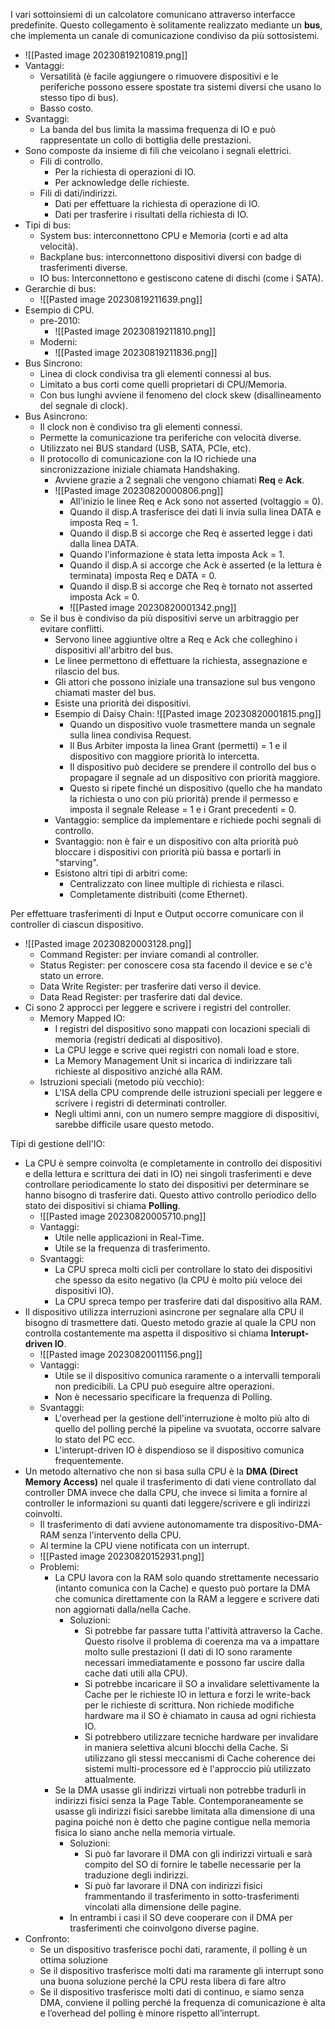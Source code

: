 
I vari sottoinsiemi di un calcolatore comunicano attraverso interfacce predefinite.
Questo collegamento è solitamente realizzato mediante un **bus**, che implementa un canale di comunicazione condiviso da più sottosistemi.
- ![[Pasted image 20230819210819.png]]
- Vantaggi:
	- Versatilità (è facile aggiungere o rimuovere dispositivi e le periferiche possono essere spostate tra sistemi diversi che usano lo stesso tipo di bus).
	- Basso costo.
- Svantaggi:
	- La banda del bus limita la massima frequenza di IO e può rappresentate un collo di bottiglia delle prestazioni.
- Sono composte da insieme di fili che veicolano i segnali elettrici.
	- Fili di controllo.
		- Per la richiesta di operazioni di IO.
		- Per acknowledge delle richieste.
	- Fili di dati/indirizzi.
		- Dati per effettuare la richiesta di operazione di IO.
		- Dati per trasferire i risultati della richiesta di IO.
- Tipi di bus:
	- System bus: interconnettono CPU e Memoria (corti e ad alta velocità).
	- Backplane bus: interconnettono dispositivi diversi con badge di trasferimenti diverse.
	- IO bus: Interconnettono e gestiscono catene di dischi (come i SATA).
- Gerarchie di bus:
	- ![[Pasted image 20230819211639.png]]
- Esempio di CPU.
	- pre-2010:
		- ![[Pasted image 20230819211810.png]]
	- Moderni:
		- ![[Pasted image 20230819211836.png]]
- Bus Sincrono:
	- Linea di clock condivisa tra gli elementi connessi al bus.
	- Limitato a bus corti come quelli proprietari di CPU/Memoria.
	- Con bus lunghi avviene il fenomeno del clock skew (disallineamento del segnale di clock).
- Bus Asincrono:
	- Il clock non è condiviso tra gli elementi connessi.
	- Permette la comunicazione tra periferiche con velocità diverse.
	- Utilizzato nei BUS standard (USB, SATA, PCIe, etc).
	- Il protocollo di comunicazione con la IO richiede una sincronizzazione iniziale chiamata Handshaking.
		- Avviene grazie a 2 segnali che vengono chiamati **Req** e **Ack**.
		- ![[Pasted image 20230820000806.png]]
			- All'inizio le linee Req e Ack sono not asserted (voltaggio = 0).
			- Quando il disp.A trasferisce dei dati li invia sulla linea DATA e imposta Req = 1.
			- Quando il disp.B si accorge che Req è asserted legge i dati dalla linea DATA.
			- Quando l'informazione è stata letta imposta Ack = 1.
			- Quando il disp.A si accorge che Ack è asserted (e la lettura è terminata) imposta Req e DATA = 0.
			- Quando il disp.B si accorge che Req è tornato not asserted imposta Ack = 0.
			- ![[Pasted image 20230820001342.png]]
	- Se il bus è condiviso da più dispositivi serve un arbitraggio per evitare conflitti.
		- Servono linee aggiuntive oltre a Req e Ack che colleghino i dispositivi all'arbitro del bus.
		- Le linee permettono di effettuare la richiesta, assegnazione e rilascio del bus.
		- Gli attori che possono iniziale una transazione sul bus vengono chiamati master del bus.
		- Esiste una priorità dei dispositivi.
		- Esempio di Daisy Chain: ![[Pasted image 20230820001815.png]]
			- Quando un dispositivo vuole trasmettere manda un segnale sulla linea condivisa Request.
			- Il Bus Arbiter imposta la linea Grant (permetti) = 1 e il dispositivo con maggiore priorità lo intercetta.
			- Il dispositivo può decidere se prendere il controllo del bus o propagare il segnale ad un dispositivo con priorità maggiore.
			- Questo si ripete finché un dispositivo (quello che ha mandato la richiesta o uno con più priorità) prende il permesso e imposta il segnale Release = 1 e i Grant precedenti = 0.
		- Vantaggio: semplice da implementare e richiede pochi segnali di controllo.
		- Svantaggio: non è fair e un dispositivo con alta priorità può bloccare i dispositivi con priorità più bassa e portarli in "starving".
		- Esistono altri tipi di arbitri come:
			- Centralizzato con linee multiple di richiesta e rilasci.
			- Completamente distribuiti (come Ethernet).

Per effettuare trasferimenti di Input e Output occorre comunicare con il controller di ciascun dispositivo.
- ![[Pasted image 20230820003128.png]]
	- Command Register: per inviare comandi al controller.
	- Status Register: per conoscere cosa sta facendo il device e se c'è stato un errore.
	- Data Write Register: per trasferire dati verso il device.
	- Data Read Register: per trasferire dati dal device.
- Ci sono 2 approcci per leggere e scrivere i registri del controller.
	- Memory Mapped IO:
		- I registri del dispositivo sono mappati con locazioni speciali di memoria (registri dedicati al dispositivo).
		- La CPU legge e scrive quei registri con nomali load e store.
		- La Memory Management Unit si incarica di indirizzare tali richieste al dispositivo anziché alla RAM.
	- Istruzioni speciali (metodo più vecchio):
		- L'ISA della CPU comprende delle istruzioni speciali per leggere e scrivere i registri di determinati controller.
		- Negli ultimi anni, con un numero sempre maggiore di dispositivi, sarebbe difficile usare questo metodo.

Tipi di gestione dell'IO:
- La CPU è sempre coinvolta (e completamente in controllo dei dispositivi e della lettura e scrittura dei dati in IO) nei singoli trasferimenti e deve controllare periodicamente lo stato dei dispositivi per determinare se hanno bisogno di trasferire dati. Questo attivo controllo periodico dello stato dei dispositivi si chiama **Polling**.
	- ![[Pasted image 20230820005710.png]]
	- Vantaggi:
		- Utile nelle applicazioni in Real-Time.
		- Utile se la frequenza di trasferimento.
	- Svantaggi:
		- La CPU spreca molti cicli per controllare lo stato dei dispositivi che spesso da esito negativo (la CPU è molto più veloce dei dispositivi IO).
		- La CPU spreca tempo per trasferire dati dal dispositivo alla RAM.
- Il dispositivo utilizza interruzioni asincrone per segnalare alla CPU il bisogno di trasmettere dati. Questo metodo grazie al quale la CPU non controlla costantemente ma aspetta il dispositivo si chiama **Interupt-driven IO**.
	- ![[Pasted image 20230820011156.png]]
	- Vantaggi:
		- Utile se il dispositivo comunica raramente o a intervalli temporali non predicibili. La CPU può eseguire altre operazioni.
		- Non è necessario specificare la frequenza di Polling.
	- Svantaggi:
		- L'overhead per la gestione dell'interruzione è molto più alto di quello del polling perché la pipeline va svuotata, occorre salvare lo stato del PC ecc.
		- L'interupt-driven IO è dispendioso se il dispositivo comunica frequentemente.
- Un metodo alternativo che non si basa sulla CPU è la **DMA (Direct Memory Access)** nel quale il trasferimento di dati viene controllato dal controller DMA invece che dalla CPU, che invece si limita a fornire al controller le informazioni su quanti dati leggere/scrivere e gli indirizzi coinvolti.
	- Il trasferimento di dati avviene autonomamente tra dispositivo-DMA-RAM senza l'intervento della CPU.
	- Al termine la CPU viene notificata con un interrupt.
	- ![[Pasted image 20230820152931.png]]
	- Problemi:
		- La CPU lavora con la RAM solo quando strettamente necessario (intanto comunica con la Cache) e questo può portare la DMA che comunica direttamente con la RAM a leggere e scrivere dati non aggiornati dalla/nella Cache.
			- Soluzioni:
				- Si potrebbe far passare tutta l'attività attraverso la Cache. Questo risolve il problema di coerenza ma va a impattare molto sulle prestazioni (I dati di IO sono raramente necessari immediatamente e possono far uscire dalla cache dati utili alla CPU).
				- Si potrebbe incaricare il SO a invalidare selettivamente la Cache per le richieste IO in lettura e forzi le write-back per le richieste di scrittura. Non richiede modifiche hardware ma il SO è chiamato in causa ad ogni richiesta IO.
				- Si potrebbero utilizzare tecniche hardware per invalidare in maniera selettiva alcuni blocchi della Cache. Si utilizzano gli stessi meccanismi di Cache coherence dei sistemi multi-processore ed è l'approccio più utilizzato attualmente.
		- Se la DMA usasse gli indirizzi virtuali non potrebbe tradurli in indirizzi fisici senza la Page Table. Contemporaneamente se usasse gli indirizzi fisici sarebbe limitata alla dimensione di una pagina poiché non è detto che pagine contigue nella memoria fisica lo siano anche nella memoria virtuale.
			- Soluzioni:
				- Si può far lavorare il DMA con gli indirizzi virtuali e sarà compito del SO di fornire le tabelle necessarie per la traduzione degli indirizzi.
				- Si può far lavorare il DNA con indirizzi fisici frammentando il trasferimento in sotto-trasferimenti vincolati alla dimensione delle pagine.
			- In entrambi i casi il SO deve cooperare con il DMA per trasferimenti che coinvolgono diverse pagine.
- Confronto:
	- Se un dispositivo trasferisce pochi dati, raramente, il polling è un ottima soluzione 
	- Se il dispositivo trasferisce molti dati ma raramente gli interrupt sono una buona soluzione perché la CPU resta libera di fare altro 
	- Se il dispositivo trasferisce molti dati di continuo, e siamo senza DMA, conviene il polling perché la frequenza di comunicazione è alta e l’overhead del polling è minore rispetto all’interrupt.